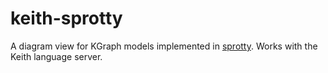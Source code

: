# keith-sprotty

A diagram view for KGraph models implemented in [sprotty](https://github.com/theia-ide/sprotty). Works with the Keith language server.
